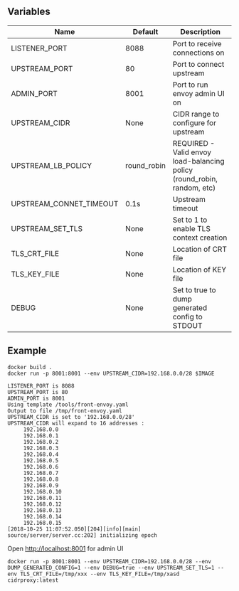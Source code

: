 

## Variables


| Name             | Default          | Description |
|------------------|------------------|-------------|
| LISTENER\_PORT   | 8088             | Port to receive connections on |
| UPSTREAM\_PORT   | 80               | Port to connect upstream       |
| ADMIN\_PORT      | 8001             | Port to run envoy admin UI on  |
| UPSTREAM\_CIDR   | None             | CIDR range to configure for upstream |
| UPSTREAM\_LB\_POLICY| round\_robin  | REQUIRED - Valid envoy load-balancing policy (round\_robin, random, etc) |
| UPSTREAM\_CONNET\_TIMEOUT| 0.1s     | Upstream timeout |
| UPSTREAM\_SET\_TLS| None            | Set to 1 to enable TLS context creation |
| TLS\_CRT\_FILE | None               | Location of CRT file |
| TLS\_KEY\_FILE | None               | Location of KEY file |
| DEBUG          | None               | Set to true to dump generated config to STDOUT |




## Example

    docker build .
    docker run -p 8001:8001 --env UPSTREAM_CIDR=192.168.0.0/28 $IMAGE

    LISTENER_PORT is 8088
    UPSTREAM_PORT is 80
    ADMIN_PORT is 8001
    Using template /tools/front-envoy.yaml
    Output to file /tmp/front-envoy.yaml
    UPSTREAM_CIDR is set to '192.168.0.0/28'
    UPSTREAM_CIDR will expand to 16 addresses :
         192.168.0.0
         192.168.0.1
         192.168.0.2
         192.168.0.3
         192.168.0.4
         192.168.0.5
         192.168.0.6
         192.168.0.7
         192.168.0.8
         192.168.0.9
         192.168.0.10
         192.168.0.11
         192.168.0.12
         192.168.0.13
         192.168.0.14
         192.168.0.15
    [2018-10-25 11:07:52.050][204][info][main] source/server/server.cc:202] initializing epoch 

Open [http://localhost:8001](http://localhost:8001) for admin UI


    docker run -p 8001:8001 --env UPSTREAM_CIDR=192.168.0.0/28 --env DUMP_GENERATED_CONFIG=1 --env DEBUG=true --env UPSTREAM_SET_TLS=1 --env TLS_CRT_FILE=/tmp/xxx --env TLS_KEY_FILE=/tmp/xasd cidrproxy:latest


